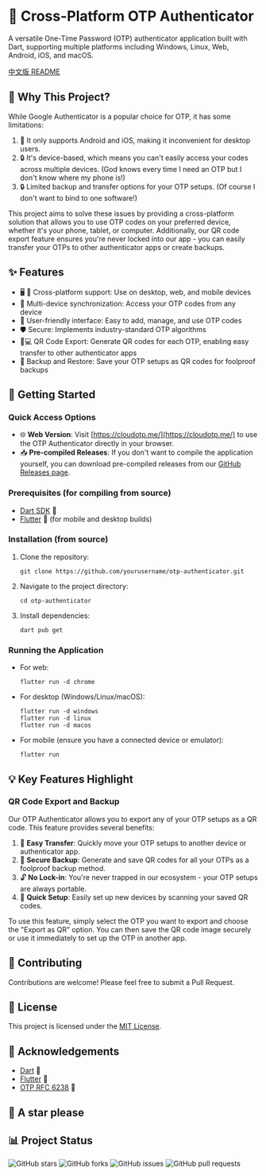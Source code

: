 # 🔐 Cross-Platform OTP Authenticator

A versatile One-Time Password (OTP) authenticator application built with Dart, supporting multiple platforms including Windows, Linux, Web, Android, iOS, and macOS.

[中文版 README](./readme-zh.md)
## 🤔 Why This Project?

While Google Authenticator is a popular choice for OTP, it has some limitations:

1. 📵 It only supports Android and iOS, making it inconvenient for desktop users.
2. 🔒 It's device-based, which means you can't easily access your codes across multiple devices. (God knows every time I need an OTP but I don't know where my phone is!)
3. 🔒 Limited backup and transfer options for your OTP setups. (Of course I don't want to bind to one software!)

This project aims to solve these issues by providing a cross-platform solution that allows you to use OTP codes on your preferred device, whether it's your phone, tablet, or computer. Additionally, our QR code export feature ensures you're never locked into our app - you can easily transfer your OTPs to other authenticator apps or create backups.

## ✨ Features

- 🖥️ 📱 Cross-platform support: Use on desktop, web, and mobile devices
- 🔄 Multi-device synchronization: Access your OTP codes from any device
- 👥 User-friendly interface: Easy to add, manage, and use OTP codes
- 🛡️ Secure: Implements industry-standard OTP algorithms
- 📱💻 QR Code Export: Generate QR codes for each OTP, enabling easy transfer to other authenticator apps
- 💾 Backup and Restore: Save your OTP setups as QR codes for foolproof backups

## 🚀 Getting Started

### Quick Access Options

- 🌐 **Web Version**: Visit [https://cloudotp.me/](https://cloudotp.me/) to use the OTP Authenticator directly in your browser.
- 📥 **Pre-compiled Releases**: If you don't want to compile the application yourself, you can download pre-compiled releases from our [GitHub Releases page](https://github.com/yourusername/otp-authenticator/releases).

### Prerequisites (for compiling from source)

- [Dart SDK](https://dart.dev/get-dart) 🎯
- [Flutter](https://flutter.dev/docs/get-started/install) 💙 (for mobile and desktop builds)

### Installation (from source)

1. Clone the repository:
   ```
   git clone https://github.com/yourusername/otp-authenticator.git
   ```
2. Navigate to the project directory:
   ```
   cd otp-authenticator
   ```
3. Install dependencies:
   ```
   dart pub get
   ```

### Running the Application

- For web:
  ```
  flutter run -d chrome
  ```
- For desktop (Windows/Linux/macOS):
  ```
  flutter run -d windows
  flutter run -d linux
  flutter run -d macos
  ```
- For mobile (ensure you have a connected device or emulator):
  ```
  flutter run
  ```

## 💡 Key Features Highlight

### QR Code Export and Backup

Our OTP Authenticator allows you to export any of your OTP setups as a QR code. This feature provides several benefits:

1. 🔄 **Easy Transfer**: Quickly move your OTP setups to another device or authenticator app.
2. 💾 **Secure Backup**: Generate and save QR codes for all your OTPs as a foolproof backup method.
3. 🔓 **No Lock-in**: You're never trapped in our ecosystem - your OTP setups are always portable.
4. 📸 **Quick Setup**: Easily set up new devices by scanning your saved QR codes.

To use this feature, simply select the OTP you want to export and choose the "Export as QR" option. You can then save the QR code image securely or use it immediately to set up the OTP in another app.

## 👥 Contributing

Contributions are welcome! Please feel free to submit a Pull Request.

## 📄 License

This project is licensed under the [MIT License](LICENSE).

## 🙏 Acknowledgements

- [Dart](https://dart.dev) 🎯
- [Flutter](https://flutter.dev) 💙
- [OTP RFC 6238](https://tools.ietf.org/html/rfc6238) 🔢

## 🙏 A star please

## 📊 Project Status

![GitHub stars](https://img.shields.io/github/stars/jingcjie/cloud_otp?style=social)
![GitHub forks](https://img.shields.io/github/forks/jingcjie/cloud_otp?style=social)
![GitHub issues](https://img.shields.io/github/issues/jingcjie/cloud_otp)
![GitHub pull requests](https://img.shields.io/github/issues-pr/jingcjie/cloud_otp)

